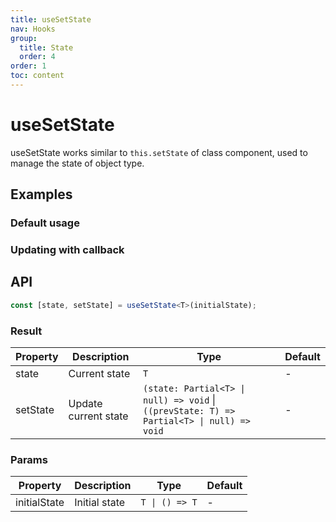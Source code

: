 ```yaml
---
title: useSetState
nav: Hooks
group:
  title: State
  order: 4
order: 1
toc: content
---
```


# useSetState

useSetState works similar to `this.setState` of class component, used to manage the state of object type.

## Examples

### Default usage

<code src="./demo/demo1.tsx"></code>

### Updating with callback

<code src="./demo/demo2.tsx"></code>

## API

```typescript
const [state, setState] = useSetState<T>(initialState);
```

### Result

| Property | Description          | Type                                                                                      | Default |
| -------- | -------------------- | ----------------------------------------------------------------------------------------- | ------- |
| state    | Current state        | `T`                                                                                       | -       |
| setState | Update current state | `(state: Partial<T> \| null) => void` \| `((prevState: T) => Partial<T> \| null) => void` | -       |

### Params

| Property     | Description   | Type           | Default |
| ------------ | ------------- | -------------- | ------- |
| initialState | Initial state | `T \| () => T` | -       |
